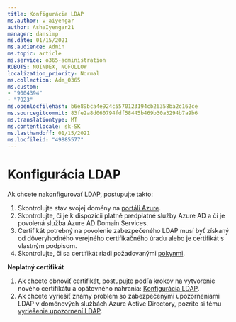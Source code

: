 ```yaml
---
title: Konfigurácia LDAP
ms.author: v-aiyengar
author: AshaIyengar21
manager: dansimp
ms.date: 01/15/2021
ms.audience: Admin
ms.topic: article
ms.service: o365-administration
ROBOTS: NOINDEX, NOFOLLOW
localization_priority: Normal
ms.collection: Adm_O365
ms.custom:
- "9004394"
- "7923"
ms.openlocfilehash: b6e89bca4e924c5570123194cb26358ba2c162ce
ms.sourcegitcommit: 83fe2a8d060794fdf58445b469b30a3294b7a9b6
ms.translationtype: MT
ms.contentlocale: sk-SK
ms.lasthandoff: 01/15/2021
ms.locfileid: "49885577"
---
```

# <a name="configure-ldap"></a>Konfigurácia LDAP

Ak chcete nakonfigurovať LDAP, postupujte takto:

1. Skontrolujte stav svojej domény na [portáli Azure](https://aka.ms/aadds-health).
1. Skontrolujte, či je k dispozícii platné predplatné služby Azure AD a či je povolená služba Azure AD Domain Services.
1. Certifikát potrebný na povolenie zabezpečeného LDAP musí byť získaný od dôveryhodného verejného certifikačného úradu alebo je certifikát s vlastným podpisom.
1. Skontrolujte, či sa certifikát riadi požadovanými [pokynmi](https://docs.microsoft.com/azure/active-directory-domain-services/active-directory-ds-admin-guide-configure-secure-ldap#requirements-for-the-secure-ldap-certificate).

**Neplatný certifikát**
1. Ak chcete obnoviť certifikát, postupujte podľa krokov na vytvorenie nového certifikátu a opätovného nahrania: [Konfigurácia LDAP](https://docs.microsoft.com/azure/active-directory-domain-services/tutorial-configure-ldaps?WT.mc_id=Portal-Microsoft_Azure_Support).
1. Ak chcete vyriešiť známy problém so zabezpečenými upozorneniami LDAP v doménových službách Azure Active Directory, pozrite si tému [vyriešenie upozornení LDAP](https://docs.microsoft.com/azure/active-directory-domain-services/alert-ldaps?WT.mc_id=Portal-Microsoft_Azure_Support).
